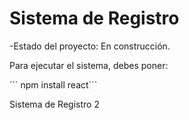 <h1>Sistema de Registro</h1>

-Estado del proyecto: En construcción.

Para ejecutar el sistema, debes poner:

´´´ npm install react```

Sistema de Registro 2
